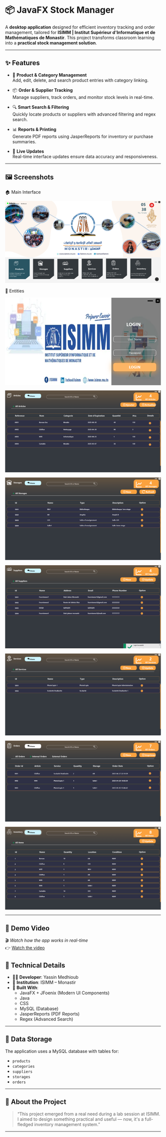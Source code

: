 

# 📦 JavaFX Stock Manager

A **desktop application** designed for efficient inventory tracking and order management, tailored for **ISIMM | Institut Supérieur d'Informatique et de Mathématiques de Monastir**. This project transforms classroom learning into a **practical stock management solution**.

---

## ✨ Features

- 📁 **Product & Category Management**  
  Add, edit, delete, and search product entries with category linking.

- 📦 **Order & Supplier Tracking**  
  Manage suppliers, track orders, and monitor stock levels in real-time.

- 🔍 **Smart Search & Filtering**  
  Quickly locate products or suppliers with advanced filtering and regex search.

- 📊 **Reports & Printing**  
  Generate PDF reports using JasperReports for inventory or purchase summaries.

- 🔄 **Live Updates**  
  Real-time interface updates ensure data accuracy and responsiveness.

---

## 🖼️ Screenshots

🏠 Main Interface

![Product Management](screenshots/capMain.png)

🧰 Entities

![Product Management](screenshots/capLogin.png)

![Product Management](screenshots/capArticle.png)

![Product Management](screenshots/image.png)

![Product Management](screenshots/capSupplier.png)

![Product Management](screenshots/capServices.png)

![Product Management](screenshots/capOrder.png)

![Product Management](screenshots/capInventory.png)



---

## 🎥 Demo Video

🎬 *Watch how the app works in real-time*  
👉 [Watch the video](https://www.linkedin.com/posts/yassin-medhioub-6a05aa212_javafx-inventorymanagement-studentproject-activity-7338971652392636416-Wfsj?utm_source=social_share_send&utm_medium=member_desktop_web&rcm=ACoAADXWTVgBrSW5LkeqY476dil9ccfS6_2mAtQ)


## 💼 Technical Details

- 👨‍💻 **Developer**: Yassin Medhioub 
- 🏢 **Institution**: ISIMM – Monastir  
- 🔧 **Built With**:
  - JavaFX + JFoenix (Modern UI Components)
  - Java
  - CSS
  - MySQL (Database)
  - JasperReports (PDF Reports)
  - Regex (Advanced Search)


---

## 📂 Data Storage

The application uses a MySQL database with tables for:

- `products`
- `categories`
- `suppliers`
- `storages`
- `orders`

---

## 📢 About the Project

> “This project emerged from a real need during a lab session at ISIMM. I aimed to design something practical and useful — now, it's a full-fledged inventory management system.”

---


